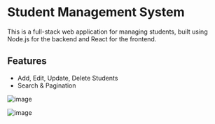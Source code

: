 # Student Management System

This is a full-stack web application for managing students, built using Node.js for the backend and React for the frontend.

## Features
- Add, Edit, Update, Delete Students
- Search & Pagination

![image](https://github.com/user-attachments/assets/a5c78eea-d7d1-451a-a12b-b80aeb656003)

![image](https://github.com/user-attachments/assets/3d43118f-38c0-45f6-94d1-b49e741c8652)

